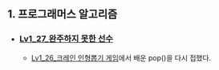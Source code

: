 ## 1. 프로그래머스 알고리즘

- ### [Lv1_27_완주하지 못한 선수](https://github.com/EunJaePark/algorithm/blob/master/Lv1_27_%EC%99%84%EC%A3%BC%ED%95%98%EC%A7%80%20%EB%AA%BB%ED%95%9C%20%EC%84%A0%EC%88%98.html)

  - [Lv1_26_크레인 인형뽑기 게임](https://github.com/EunJaePark/algorithm/blob/master/Lv1_26_%ED%81%AC%EB%A0%88%EC%9D%B8%20%EC%9D%B8%ED%98%95%EB%BD%91%EA%B8%B0%20%EA%B2%8C%EC%9E%84.md)에서 배운 pop()을 다시 접했다.



